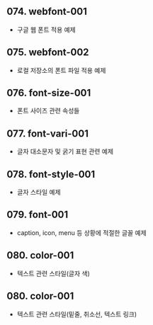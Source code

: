 ## 074. webfont-001
+ 구글 웹 폰트 적용 예제

## 075. webfont-002
+ 로컬 저장소의 폰트 파일 적용 예제

## 076. font-size-001
+ 폰트 사이즈 관련 속성들

## 077. font-vari-001
+ 글자 대소문자 및 굵기 표현 관련 예제

## 078. font-style-001
+ 글자 스타일 예제

## 079. font-001
+ caption, icon, menu 등 상황에 적절한 글꼴 예제

## 080. color-001
+ 텍스트 관련 스타일(글자 색)

## 080. color-001
+ 텍스트 관련 스타일(밑줄, 취소선, 텍스트 링크)